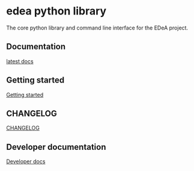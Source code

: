 # edea python library

The core python library and command line interface for the EDeA project.

## Documentation
[latest docs](https://edea-dev.gitlab.io/edea/latest/)

## Getting started
[Getting started](https://edea-dev.gitlab.io/edea/latest/get_started.html)


## CHANGELOG
[CHANGELOG](https://edea-dev.gitlab.io/edea/latest/changelog.html)

## Developer documentation
[Developer docs](https://edea-dev.gitlab.io/edea/latest/developer.html)

